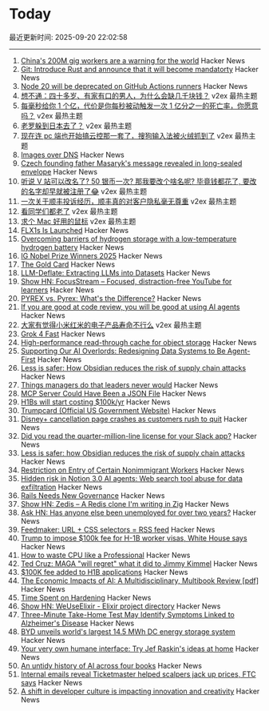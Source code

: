 # Today

最近更新时间: 2025-09-20 22:02:58

--- 
1. [China's 200M gig workers are a warning for the world](https://www.economist.com/leaders/2025/09/18/chinas-200m-gig-workers-are-a-warning-for-the-world) Hacker News
2. [Git: Introduce Rust and announce that it will become mandatorty](https://lore.kernel.org/git/20250904-b4-pks-rust-breaking-change-v1-0-3af1d25e0be9@pks.im/) Hacker News
3. [Node 20 will be deprecated on GitHub Actions runners](https://github.blog/changelog/2025-09-19-deprecation-of-node-20-on-github-actions-runners/) Hacker News
4. [想不通：四十多岁、有家有口的男人，为什么会缺几千块钱？](https://www.v2ex.com/t/1160728) v2ex 最热主题
5. [每毫秒给你 1 个亿，代价是你每秒被动触发一次 1 亿分之一的死亡率，你愿意吗？](https://www.v2ex.com/t/1160703) v2ex 最热主题
6. [老罗躲到日本去了？](https://www.v2ex.com/t/1160699) v2ex 最热主题
7. [现在连 pc 端也开始搞云控那一套了，搜狗输入法被火绒抓到了](https://www.v2ex.com/t/1160698) v2ex 最热主题
8. [Images over DNS](https://dgl.cx/2025/09/images-over-dns) Hacker News
9. [Czech founding father Masaryk's message revealed in long-sealed envelope](https://www.nbcnews.com/world/europe/masaryk-message-revealed-envelope-czech-founding-father-rcna232353) Hacker News
10. [听说 V 站可以改名了? 50 银币一次? 那我要改个啥名呢? 毕竟钱都花了, 要改的名字却早就被注册了😂](https://www.v2ex.com/t/1160682) v2ex 最热主题
11. [一次关于顺丰投诉经历，顺丰真的对客户隐私毫无尊重](https://www.v2ex.com/t/1160677) v2ex 最热主题
12. [看同学们都老了](https://www.v2ex.com/t/1160663) v2ex 最热主题
13. [求个 Mac 好用的鼠标](https://www.v2ex.com/t/1160652) v2ex 最热主题
14. [FLX1s Is Launched](https://furilabs.com/flx1s-is-launched/) Hacker News
15. [Overcoming barriers of hydrogen storage with a low-temperature hydrogen battery](https://www.isct.ac.jp/en/news/okmktjxyrvdc) Hacker News
16. [IG Nobel Prize Winners 2025](https://improbable.com/ig/winners/) Hacker News
17. [The Gold Card](https://www.whitehouse.gov/presidential-actions/2025/09/the-gold-card/) Hacker News
18. [LLM-Deflate: Extracting LLMs into Datasets](https://www.scalarlm.com/blog/llm-deflate-extracting-llms-into-datasets/) Hacker News
19. [Show HN: FocusStream – Focused, distraction-free YouTube for learners](https://focusstream.media) Hacker News
20. [PYREX vs. Pyrex: What's the Difference?](https://www.corning.com/worldwide/en/products/life-sciences/resources/stories/in-the-field/pyrex-vs-pyrex-whats-the-difference.html) Hacker News
21. [If you are good at code review, you will be good at using AI agents](https://www.seangoedecke.com/ai-agents-and-code-review/) Hacker News
22. [大家有觉得小米红米的电子产品寿命不行么](https://www.v2ex.com/t/1160631) v2ex 最热主题
23. [Grok 4 Fast](https://x.ai/news/grok-4-fast) Hacker News
24. [High-performance read-through cache for object storage](https://github.com/s2-streamstore/cachey) Hacker News
25. [Supporting Our AI Overlords: Redesigning Data Systems to Be Agent-First](https://arxiv.org/abs/2509.00997) Hacker News
26. [Less is safer: How Obsidian reduces the risk of supply chain attacks](https://obsidian.md/blog/less-is-safer/) Hacker News
27. [Things managers do that leaders never would](https://simonsinek.com/stories/5-things-managers-do-that-leaders-never-would-according-to-simon/) Hacker News
28. [MCP Server Could Have Been a JSON File](https://materializedview.io/p/mcp-server-could-have-been-json-file) Hacker News
29. [H1Bs will start costing $100k/yr](https://www.boundless.com/blog/trump-administration-to-propose-new-100000-fee-for-h-1b-visa-applications/) Hacker News
30. [Trumpcard (Official US Government Website)](https://trumpcard.gov/) Hacker News
31. [Disney+ cancellation page crashes as customers rush to quit](https://creators.yahoo.com/lifestyle/story/disney-cancellation-page-crashes-as-customers-rush-to-quit-after-kimmel-suspension-033512277.html) Hacker News
32. [Did you read the quarter-million-line license for your Slack app?](https://mastodon.mit.edu/@Eggfreckles/114825126857396420) Hacker News
33. [Less is safer: how Obsidian reduces the risk of supply chain attacks](https://obsidian.md/blog/less-is-safer/) Hacker News
34. [Restriction on Entry of Certain Nonimmigrant Workers](https://www.whitehouse.gov/presidential-actions/2025/09/restriction-on-entry-of-certain-nonimmigrant-workers/) Hacker News
35. [Hidden risk in Notion 3.0 AI agents: Web search tool abuse for data exfiltration](https://www.codeintegrity.ai/blog/notion) Hacker News
36. [Rails Needs New Governance](https://davidcel.is/articles/rails-needs-new-governance) Hacker News
37. [Show HN: Zedis – A Redis clone I'm writing in Zig](https://github.com/barddoo/zedis) Hacker News
38. [Ask HN: Has anyone else been unemployed for over two years?](https://news.ycombinator.com/item?id=45306539) Hacker News
39. [Feedmaker: URL + CSS selectors = RSS feed](https://feedmaker.fly.dev) Hacker News
40. [Trump to impose $100k fee for H-1B worker visas, White House says](https://www.reuters.com/business/media-telecom/trump-mulls-adding-new-100000-fee-h-1b-visas-bloomberg-news-reports-2025-09-19/) Hacker News
41. [How to waste CPU like a Professional](https://mostlynerdless.de/blog/2025/09/19/how-to-waste-cpu-like-a-professional/) Hacker News
42. [Ted Cruz: MAGA "will regret" what it did to Jimmy Kimmel](https://www.axios.com/2025/09/19/ted-cruz-jimmy-kimmel-fcc-brendan-carr) Hacker News
43. [$100K fee added to H1B applications](https://www.reuters.com/business/media-telecom/trump-mulls-adding-new-100000-fee-h-1b-visas-bloomberg-news-reports-2025-09-19/) Hacker News
44. [The Economic Impacts of AI: A Multidisciplinary, Multibook Review [pdf]](https://kevinbryanecon.com/BryanAIBookReview.pdf) Hacker News
45. [Time Spent on Hardening](https://third-bit.com/2025/09/18/time-spent-on-hardening/) Hacker News
46. [Show HN: WeUseElixir - Elixir project directory](https://weuseelixir.com/) Hacker News
47. [Three-Minute Take-Home Test May Identify Symptoms Linked to Alzheimer's Disease](https://www.smithsonianmag.com/smart-news/three-minute-take-home-test-may-identify-symptoms-linked-to-alzheimers-disease-years-before-a-traditional-diagnosis-180987281/) Hacker News
48. [BYD unveils world's largest 14.5 MWh DC energy storage system](https://www.ess-news.com/2025/09/19/byd-unveils-worlds-largest-14-5-mwh-dc-energy-storage-system/) Hacker News
49. [Your very own humane interface: Try Jef Raskin's ideas at home](https://arstechnica.com/gadgets/2025/09/your-very-own-humane-interface-try-jef-raskins-ideas-at-home/) Hacker News
50. [An untidy history of AI across four books](https://hedgehogreview.com/issues/lessons-of-babel/articles/perplexity) Hacker News
51. [Internal emails reveal Ticketmaster helped scalpers jack up prices, FTC says](https://arstechnica.com/tech-policy/2025/09/ticketmaster-intentionally-screwed-fans-out-of-billions-ftc-lawsuit-says/) Hacker News
52. [A shift in developer culture is impacting innovation and creativity](https://dayvster.com/blog/dev-culture-is-dying-the-curious-developer-is-gone/) Hacker News
